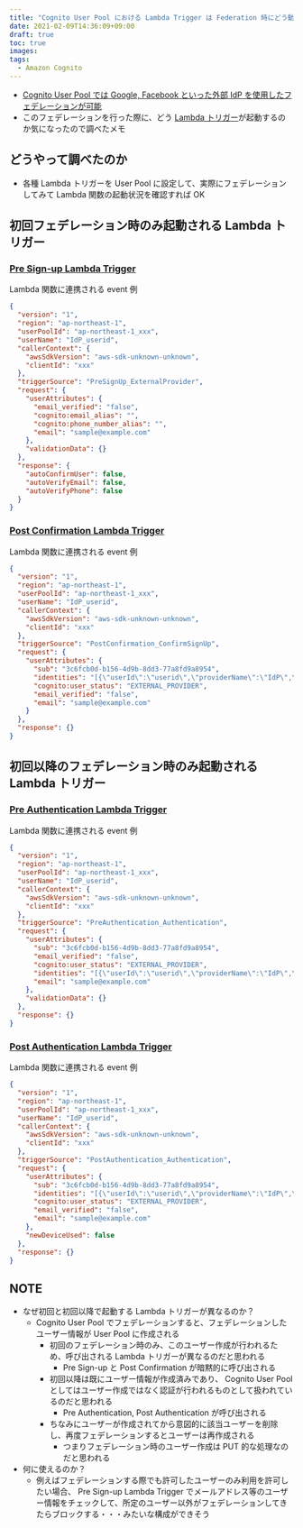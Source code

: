 ```yaml
---
title: "Cognito User Pool における Lambda Trigger は Federation 時にどう動くのか"
date: 2021-02-09T14:36:09+09:00
draft: true
toc: true
images:
tags: 
  - Amazon Cognito
---
```


- [Cognito User Pool では Google, Facebook といった外部 IdP を使用したフェデレーションが可能](https://docs.aws.amazon.com/cognito/latest/developerguide/cognito-user-pools-identity-federation.html)
- このフェデレーションを行った際に、どう [Lambda トリガー](https://docs.aws.amazon.com/cognito/latest/developerguide/cognito-user-identity-pools-working-with-aws-lambda-triggers.html)が起動するのか気になったので調べたメモ

<!--more-->

## どうやって調べたのか

- 各種 Lambda トリガーを User Pool に設定して、実際にフェデレーションしてみて Lambda 関数の起動状況を確認すれば OK


## 初回フェデレーション時のみ起動される Lambda トリガー  

### [Pre Sign-up Lambda Trigger](https://docs.aws.amazon.com/cognito/latest/developerguide/user-pool-lambda-pre-sign-up.html)

Lambda 関数に連携される event 例

```json
{
  "version": "1",
  "region": "ap-northeast-1",
  "userPoolId": "ap-northeast-1_xxx",
  "userName": "IdP_userid",
  "callerContext": {
    "awsSdkVersion": "aws-sdk-unknown-unknown",
    "clientId": "xxx"
  },
  "triggerSource": "PreSignUp_ExternalProvider",
  "request": {
    "userAttributes": {
      "email_verified": "false",
      "cognito:email_alias": "",
      "cognito:phone_number_alias": "",
      "email": "sample@example.com"
    },
    "validationData": {}
  },
  "response": {
    "autoConfirmUser": false,
    "autoVerifyEmail": false,
    "autoVerifyPhone": false
  }
}
```


### [Post Confirmation Lambda Trigger](https://docs.aws.amazon.com/cognito/latest/developerguide/user-pool-lambda-post-confirmation.html)

Lambda 関数に連携される event 例

```json
{
  "version": "1",
  "region": "ap-northeast-1",
  "userPoolId": "ap-northeast-1_xxx",
  "userName": "IdP_userid",
  "callerContext": {
    "awsSdkVersion": "aws-sdk-unknown-unknown",
    "clientId": "xxx"
  },
  "triggerSource": "PostConfirmation_ConfirmSignUp",
  "request": {
    "userAttributes": {
      "sub": "3c6fcb0d-b156-4d9b-8dd3-77a8fd9a8954",
      "identities": "[{\"userId\":\"userid\",\"providerName\":\"IdP\",\"providerType\":\"XXX\",\"issuer\":null,\"primary\":true,\"dateCreated\":1611313260723}]",
      "cognito:user_status": "EXTERNAL_PROVIDER",
      "email_verified": "false",
      "email": "sample@example.com"
    }
  },
  "response": {}
}
```

## 初回以降のフェデレーション時のみ起動される Lambda トリガー  

### [Pre Authentication Lambda Trigger](https://docs.aws.amazon.com/cognito/latest/developerguide/user-pool-lambda-pre-authentication.html)

Lambda 関数に連携される event 例

```json
{
  "version": "1",
  "region": "ap-northeast-1",
  "userPoolId": "ap-northeast-1_xxx",
  "userName": "IdP_userid",
  "callerContext": {
    "awsSdkVersion": "aws-sdk-unknown-unknown",
    "clientId": "xxx"
  },
  "triggerSource": "PreAuthentication_Authentication",
  "request": {
    "userAttributes": {
      "sub": "3c6fcb0d-b156-4d9b-8dd3-77a8fd9a8954",
      "email_verified": "false",
      "cognito:user_status": "EXTERNAL_PROVIDER",
      "identities": "[{\"userId\":\"userid\",\"providerName\":\"IdP\",\"providerType\":\"XXX\",\"issuer\":null,\"primary\":true,\"dateCreated\":1611313260723}]",
      "email": "sample@example.com"
    },
    "validationData": {}
  },
  "response": {}
}
```


### [Post Authentication Lambda Trigger](https://docs.aws.amazon.com/cognito/latest/developerguide/user-pool-lambda-post-authentication.html)

Lambda 関数に連携される event 例

```json
{
  "version": "1",
  "region": "ap-northeast-1",
  "userPoolId": "ap-northeast-1_xxx",
  "userName": "IdP_userid",
  "callerContext": {
    "awsSdkVersion": "aws-sdk-unknown-unknown",
    "clientId": "xxx"
  },
  "triggerSource": "PostAuthentication_Authentication",
  "request": {
    "userAttributes": {
      "sub": "3c6fcb0d-b156-4d9b-8dd3-77a8fd9a8954",
      "identities": "[{\"userId\":\"userid\",\"providerName\":\"IdP\",\"providerType\":\"XXX\",\"issuer\":null,\"primary\":true,\"dateCreated\":1611313260723}]",
      "cognito:user_status": "EXTERNAL_PROVIDER",
      "email_verified": "false",
      "email": "sample@example.com"
    },
    "newDeviceUsed": false
  },
  "response": {}
}
```


## NOTE

- なぜ初回と初回以降で起動する Lambda トリガーが異なるのか？
  - Cognito User Pool でフェデレーションすると、フェデレーションしたユーザー情報が User Pool に作成される
    - 初回のフェデレーション時のみ、このユーザー作成が行われるため、呼び出される Lambda トリガーが異なるのだと思われる
      - Pre Sign-up と Post Confirmation が暗黙的に呼び出される
    - 初回以降は既にユーザー情報が作成済みであり、 Cognito User Pool としてはユーザー作成ではなく認証が行われるものとして扱われているのだと思われる
      - Pre Authentication, Post Authentication が呼び出される
    - ちなみにユーザーが作成されてから意図的に該当ユーザーを削除し、再度フェデレーションするとユーザーは再作成される
      - つまりフェデレーション時のユーザー作成は PUT 的な処理なのだと思われる
- 何に使えるのか？
  - 例えばフェデレーションする際でも許可したユーザーのみ利用を許可したい場合、 Pre Sign-up Lambda Trigger でメールアドレス等のユーザー情報をチェックして、所定のユーザー以外がフェデレーションしてきたらブロックする・・・みたいな構成ができそう
